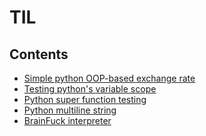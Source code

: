 TIL
===

Contents
--------

- [Simple python OOP-based exchange rate](exchange)
- [Testing python's variable scope](scope)
- [Python super function testing](python-super)
- [Python multiline string](python-docstring)
- [BrainFuck interpreter](brainfuck)
